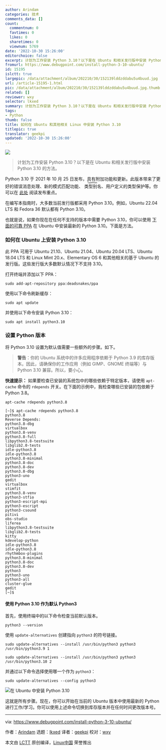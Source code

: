 ```yaml
---
author: Arindam
categories: 技术
comments_data: []
count:
  commentnum: 0
  favtimes: 0
  likes: 0
  sharetimes: 0
  viewnum: 5769
date: '2022-10-30 15:26:00'
editorchoice: false
excerpt: 计划为工作安装 Python 3.10？以下是在 Ubuntu 和相关发行版中安装 Python 3.10 的方法。
fromurl: https://www.debugpoint.com/install-python-3-10-ubuntu/
id: 15195
islctt: true
largepic: /data/attachment/album/202210/30/152139lddzddabu5u4buud.jpg
url: /article-15195-1.html
pic: /data/attachment/album/202210/30/152139lddzddabu5u4buud.jpg.thumb.jpg
related: []
reviewer: wxy
selector: lkxed
summary: 计划为工作安装 Python 3.10？以下是在 Ubuntu 和相关发行版中安装 Python 3.10 的方法。
tags:
- Python
thumb: false
title: 如何在 Ubuntu 和其他相关 Linux 中安装 Python 3.10
titlepic: true
translator: geekpi
updated: '2022-10-30 15:26:00'
---
```


![](/data/attachment/album/202210/30/152139lddzddabu5u4buud.jpg)



> 
> 计划为工作安装 Python 3.10？以下是在 Ubuntu 和相关发行版中安装 Python 3.10 的方法。
> 
> 
> 


Python 3.10 于 2021 年 10 月 25 日发布，具有附加功能和更新。此版本带来了更好的错误消息处理、新的模式匹配功能、<ruby> 类型别名 <rt>  TypeAlias </rt></ruby>、用户定义的类型保护等。你可以在 [此处](https://docs.python.org/3.10/whatsnew/3.10.html) 阅读发布重点。


在编写本指南时，大多数当前发行版都采用 Python 3.10。例如，Ubuntu 22.04 LTS 和 Fedora 36 默认都有 Python 3.10。


也就是说，如果你现在在任何不支持的版本中需要 Python 3.10，你可以使用 [下面的可靠 PPA](https://github.com/deadsnakes) 在 Ubuntu 中安装最新的 Python 3.10。下面是方法。


### 如何在 Ubuntu 上安装 Python 3.10


此 PPA 可用于 Ubuntu 21.10、Ubuntu 21.04、Ubuntu 20.04 LTS、Ubuntu 18.04 LTS 和 Linux Mint 20.x、Elementary OS 6 和其他相关的基于 Ubuntu 的发行版。这些发行版大多数默认情况下不支持 3.10。


打开终端并添加以下 PPA：



```
sudo add-apt-repository ppa:deadsnakes/ppa

```

使用以下命令刷新缓存：



```
sudo apt update 

```

并使用以下命令安装 Python 3.10：



```
sudo apt install python3.10

```

### 设置 Python 版本


将 Python 3.10 设置为默认值需要一些额外的步骤。如下。



> 
> **警告**：你的 Ubuntu 系统中的许多应用程序依赖于 Python 3.9 的库存版本。因此，请确保你的工作应用（例如 GIMP、GNOME 终端等）与 Python 3.10 兼容。所以，要小心。
> 
> 
> 


**快速提示：** 如果要检查已安装的系统包中的哪些依赖于特定版本，请使用 `apt-cache` 命令的 `rdepends` 开关。在下面的示例中，我检查哪些已安装的包依赖于 Python 3.8。



```
apt-cache rdepends python3.8

```


```
[~]$ apt-cache rdepends python3.8
python3.8
Reverse Depends:
python3.8-dbg
virtualbox
python3.8-venv
python3.8-full
libpython3.8-testsuite
libglib2.0-tests
idle-python3.8
idle-python3.8
python3.8-minimal
python3.8-doc
python3.8-dev
python3.8-dbg
python3-uno
gedit
virtualbox
stimfit
python3.8-venv
python3-stfio
python3-escript-mpi
python3-escript
python3-csound
pitivi
obs-studio
liferea
libpython3.8-testsuite
libglib2.0-tests
kitty
kdevelop-python
idle-python3.8
idle-python3.8
rhythmbox-plugins
python3.8-minimal
python3.8-doc
python3.8-dev
python3
python3-uno
python3-all
cluster-glue
gedit
[~]$

```

#### 使用 Python 3.10 作为默认 Python3


首先，使用终端中的以下命令检查当前默认版本。



```
python3 --version

```

使用 `update-alternatives` 创建指向 `python3` 的符号链接。



```
sudo update-alternatives --install /usr/bin/python3 python3 /usr/bin/python3.9 1

```


```
sudo update-alternatives --install /usr/bin/python3 python3 /usr/bin/python3.10 2

```

并通过以下命令选择使用哪一个作为 `python3`：



```
sudo update-alternatives --config python3

```

![在 Ubuntu 中安装 Python 3.10](/data/attachment/album/202210/30/152703v363mq83isiv3ni3.jpg)


这就是所有步骤。现在，你可以开始在当前的 Ubuntu 版本中使用最新的 Python 进行工作/学习。你可以使用上述命令切换到库存版本并在任何时间更改版本号。




---


via: <https://www.debugpoint.com/install-python-3-10-ubuntu/>


作者：[Arindam](https://www.debugpoint.com/author/admin1/) 选题：[lkxed](https://github.com/lkxed) 译者：[geekpi](https://github.com/geekpi) 校对：[wxy](https://github.com/wxy)


本文由 [LCTT](https://github.com/LCTT/TranslateProject) 原创编译，[Linux中国](https://linux.cn/) 荣誉推出